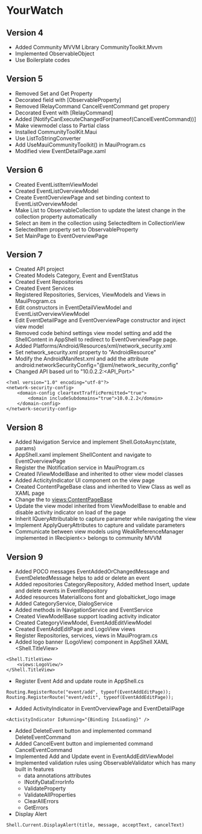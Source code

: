 # YourWatch

## Version 4
- Added Community MVVM Library CommunityToolkit.Mvvm
- Implemented ObservableObject
- Use Boilerplate codes

## Version 5
- Removed Set and Get Property
- Decorated field with [ObservableProperty]
- Removed IRelayCommand CancelEventCommand get propery
- Decorated Event with [RelayCommand]
- Added [NotifyCanExecuteChangedFor(nameof(CancelEventCommand))]
- Make viewmodel class to Partial class
- Installed CommunityToolKit.Maui
- Use ListToStringConverter
- Add UseMauiCommunityToolkit() in MauiProgram.cs
- Modified view EventDetailPage.xaml

## Version 6
- Created EventListItemViewModel
- Created EventListOverviewModel
- Create EventOverviewPage and set binding context to EventListOverviewModel
- Make List to ObservableCollection to update the latest change in the collection property automatically
- Select an item in the collection using SelectedItem in CollectionView
- SelectedItem property set to ObservableProperty
- Set MainPage to EventOverviewPage

## Version 7
- Created API project
- Created Models Category, Event and EventStatus
- Created Event Repositories
- Created Event Services
- Registered Repositories, Services, ViewModels and Views in MauiProgram.cs
- Edit constructors in EventDetailViewModel and EventListOverviewViewModel
- Edit EventDetailPage and EventOverviewPage constructor and inject view model
- Removed code behind settings view model setting and add the ShellContent in AppShell to redirect to EventOverviewPage page.
- Added Platforms/Android/Resources/xml/network_security.xml
- Set network_security.xml property to "AndroidResource"
- Modify the AndroidManifest.xml and add the attribute android:networkSecurityConfig="@xml/network_security_config"
- Changed API based url to "10.0.2.2:<API_Port>"

```
<?xml version="1.0" encoding="utf-8"?>
<network-security-config>
    <domain-config cleartextTrafficPermitted="true">
        <domain includeSubdomains="true">10.0.2.2</domain>
    </domain-config>
</network-security-config>
```

## Version 8
- Added Navigation Service and implement Shell.GotoAsync(state, params)
- AppShell.xaml implement ShellContent and navigate to EventOverviewPage
- Register the INotification service in MauiProgram.cs
- Created IViewModelBase and inherited to other view model classes
- Added ActicityIndicator UI component on the view page
- Created ContentPageBase class and inherited to View Class as well as XAML page
- Change the <ContentPage> to <views:ContentPageBase>
- Update the view model inherited from ViewModelBase to enable and disable activity indicator on load of the page
- Inherit IQueryAttributable to capture parameter while navigating the view 
- Implement ApplyQueryAttributes to capture and validate parameters
- Communicate between view models using WeakReferenceManager implemented in IRecipient<> belongs to community MVVM

## Version 9
- Added POCO messages EventAddedOrChangedMessage and EventDeletedMessage helps to add or delete an event
- Added repositories CategoryRepository, Added method Insert, update and delete events in EventRepository
- Added resources MaterialIcons font and globalticket_logo image
- Added CategoryService, DialogService
- Added methods in NavigationService and EventService
- Created ViewModelBase support loading activity indicator
- Created CategoryViewModel, EventAddEditViewModel
- Created EventAddEditPage and LogoView views
- Register Repositories, services, views in MauiProgram.cs
- Added logo banner (LogoView) component in AppShell XAML <Shell.TitleView>
```
<Shell.TitleView>
    <views:LogoView/>
</Shell.TitleView>
```
- Register Event Add and update route in AppShell.cs 
```
Routing.RegisterRoute("event/add", typeof(EventAddEditPage));
Routing.RegisterRoute("event/edit", typeof(EventAddEditPage));
```
- Added ActivityIndicator in EventOverviewPage and EventDetailPage
```
<ActivityIndicator IsRunning="{Binding IsLoading}" />
```
- Added DeleteEvent button and implemented command DeleteEventCommand
- Added CancelEvent button and implemented command CancelEventCommand
- Implemented Add and Update event in EventAddEditViewModel
- Implemented validation rules using ObservableValidator which has many built in features 
  - data annotations attributes
  - INotifyDataErrorInfo
  - ValidateProperty
  - ValidateAllProperties
  - ClearAllErrors
  - GetErrors
- Display Alert
```
Shell.Current.DisplayAlert(title, message, acceptText, cancelText)
```